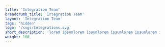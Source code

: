 ```yaml
---
title: 'Integration Team'
breadcrumb_title: 'Integration Team'
layout: 'Integration Team'
tags: 'hidden'
logo: '/svgs/Integrations.svg'
short_description: 'lorem ipsumlorem ipsumlorem ipsumlorem ipsumlorem ipsumlorem ipsumlorem ipsum'
weight: 100
---
```


